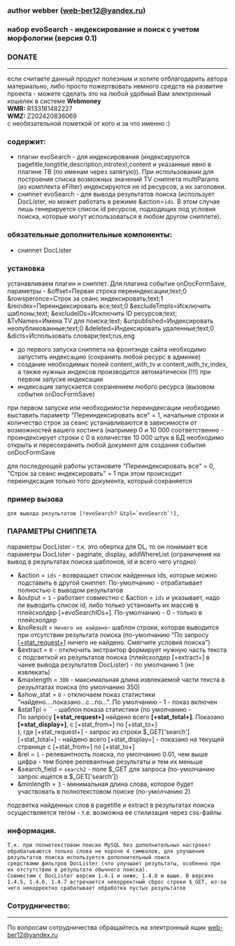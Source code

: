### author webber (web-ber12@yandex.ru)

### набор evoSearch - индексирование и поиск с учетом морфологии (версия 0.1)

### DONATE
---------
если считаете данный продукт полезным и хотите отблагодарить автора материально,
либо просто пожертвовать немного средств на развитие проекта - 
можете сделать это на любой удобный Вам электронный кошелек в системе <strong>Webmoney</strong><br>
<strong>WMR:</strong> R133161482227<br>
<strong>WMZ:</strong> Z202420836069<br>
с необязательной пометкой от кого и за что именно :)


### содержит:
- плагин evoSearch - для индексирования (индексируются pagetitle,longtitle,description,introtext,content и указанные явно в плагине ТВ (по именам через запятую)). При использовании для построения списка возможных значений TV сниппета multiParams (из комплекта eFilter) индексируются не id ресурсов, а их заголовки.
- сниппет evoSearch - для вывода результатов поиска (использует DocLister, но может работать в режиме &action=`ids`. В этом случае лишь генерируется список id ресурсов, подходящих под условия поиска, которые могут использоваться в любом другом сниппете).


### обязательные дополнительные компоненты:
- сниппет DocLister

### установка
устанавливаем плагин и сниппет. Для плагина событие onDocFormSave, 
параметры  - &offset=Первая строка переиндексации;text;0 &rowsperonce=Строк за сеанс индексировать;text;1 &reindex=Переиндексировать все;text;0 &excludeTmpls=Исключить шаблоны;text; &excludeIDs=Исключить ID ресурсов;text; &TvNames=Имена TV для поиска;text; &unpublished=Индексировать неопубликованные;text;0 &deleted=Индексировать удаленные;text;0 &dicts=Использовать словари;text;rus,eng

 * до первого запуска сниппета на фронтэнде сайта необходимо запустить индексацию (сохранить любой ресурс в админке)
 * создание необходимых полей content_with_tv и content_with_tv_index, а также нужных индексов производится автоматически (!!!) при первом запуске индексации
 * индексация запускается сохранением любого ресурса (вызовом события onDocFormSave)
 
при первом запуске или необходимости переиндексации необходимо выставить параметр "Переиндексировать все" = 1, начальные строки и количество строк за сеанс устанавливаются в зависимости от 
возможностей вашего хостинга (например 0 и 10 000 соответственно - проиндексирует строки с 0 в количестве 10 000 штук в БД
необходимо открыть и пересохранить любой документ для создания события onDocFormSave

для последующей работы установите "Переиндексировать все" = 0, "Строк за сеанс индексировать" = 1 
при этом происходит переиндксация только того документа, который сохраняется

### пример вызова
    для вывода результатов [!evoSearch? &tpl=`evoSearch`!], 

### ПАРАМЕТРЫ СНИППЕТА
параметры DocLister - т.к. это обертка для DL, то он понимает все параметры DocLister - paginate, display, addWhereList (ограничения на вывод в результатах поиска шаблонов, id и всего чего угодно)
 + &action = `ids` - возвращает список найденных ids, которые можно подставить в другой сниппет. По-умолчанию - отрабатывает полностью с выводом результатов
 + &output = `1` - работает совместно с &action = `ids` и указывает, надо ли выводить список id, либо только установить их массив в плейсхолдер [+evoSearchIDs+]. По-умолчанию - 0 - только в плейсхолдер
 + &noResult = `Ничего не найдено`- шаблон строки, которая выводится при отсутствии результата поиска (по-умолчанию "По запросу <u>[+stat_request+]</u> ничего не найдено. Смягчите условия поиска")
 + &extract = `0` - отключить экстрактор формирует нужную часть текста с подсветкой из результатов поиска (плейсхолдер [+extract+] в чанке вывода результатов DocLister) - по умолчанию 1 (не извлекать)
 + &maxlength = `300` - максимальная длина извлекаемой части текста в резуьлтатах поиска (по умолчанию 350)
 + &show_stat = `0` - отключаем показ статистики "найдено....показано...с...по...". По умолчанию - 1 - показ включен
 + &statTpl = `` - шаблон показа статистики (по умолчанию - <div class="evoSearch_info">По запросу <b>[+stat_request+]</b> найдено всего <b>[+stat_total+]</b>. Показано <b>[+stat_display+]</b>, c [+stat_from+] по [+stat_to+]</div> ), где
              [+stat_request+] - запрос из строки $_GET['search']
              [+stat_total+] - найдено всего
              [+stat_display+] - показано на текущей странице с [+stat_from+] по [+stat_to+] 
 + &rel = `1` - релевантность поиска, по умолчанию 0.01, чем выше цифра - тем более релевантные результаты и тем их меньше
 + &search_field = `search2` - поле $_GET для запроса (по-умолчанию запрос ищется в $_GET['search'])
 + &minlength = `3` - минимальная длина слова, которое будет участвовать в полнотекстовом поиске (по-умолчанию 2)

подсветка найденных слов в pagetitle и extract в результатах поиска осуществляется тегом <span class="evoSearch_highlight"> - т.е. возможна ее стилизация через css-файлы
   
### информация. 
    Т.к. при полнотекстовом поиске MySQL без дополнительных настроект обрабатываются только слова не короче 4 символов, для улучшения результатов поиска используется дополнительный поиск 
    средствами фильтров DocLister (что улучшает результаты, особенно при их отстутствии в результате обычного поиска).
    Совместим с DocLister версии 1.4.1 и ниже, 1.4.8 и выше. В версиях 1.4.5, 1.4.6, 1.4.7 встречается некорректный сброс строки $_GET, из-за чего некорректно срабатывает обработка пустых результатов

### Сотрудничество:
---------
По вопросам сотрудничества обращайтесь на электронный ящик web-ber12@yandex.ru